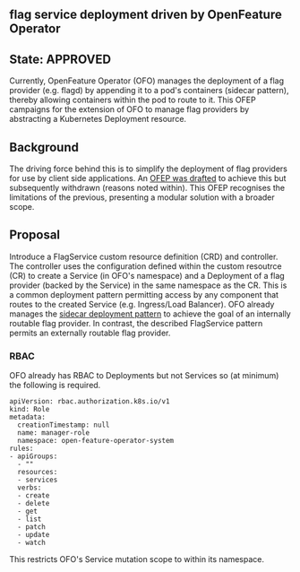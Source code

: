 ## flag service deployment driven by OpenFeature Operator

## State: APPROVED

Currently, OpenFeature Operator (OFO) manages the deployment of a flag provider (e.g. flagd) by appending it to a pod's containers (sidecar pattern), thereby allowing containers within the pod to route to it. This OFEP campaigns for the extension of OFO to manage flag providers by abstracting a Kubernetes Deployment resource.

## Background

The driving force behind this is to simplify the deployment of flag providers for use by client side applications. An [OFEP was drafted](./OFEP-ofo-flagd-client-support.md) to achieve this but subsequently withdrawn (reasons noted within). This OFEP recognises the limitations of the previous, presenting a modular solution with a broader scope.

## Proposal

Introduce a FlagService custom resource definition (CRD) and controller.
The controller uses the configuration defined within the custom resoutrce (CR) to create a Service (in OFO's namespace) and a Deployment of a flag provider (backed by the Service) in the same namespace as the CR. This is a common deployment pattern permitting access by any component that routes to the created Service (e.g. Ingress/Load Balancer). OFO already manages the [sidecar deployment pattern](https://learn.microsoft.com/en-us/azure/architecture/patterns/sidecar) to achieve the goal of an internally routable flag provider. In contrast, the described FlagService pattern permits an externally routable flag provider.

### RBAC

OFO already has RBAC to Deployments but not Services so (at minimum) the following is required.

```
apiVersion: rbac.authorization.k8s.io/v1
kind: Role
metadata:
  creationTimestamp: null
  name: manager-role
  namespace: open-feature-operator-system
rules:
- apiGroups:
  - ""
  resources:
  - services
  verbs:
  - create
  - delete
  - get
  - list
  - patch
  - update
  - watch
```

This restricts OFO's Service mutation scope to within its namespace.
